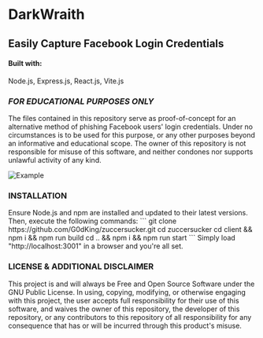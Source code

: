 # DarkWraith
## Easily Capture Facebook Login Credentials
#### Built with: 
<p>Node.js, Express.js, React.js, Vite.js</p>

### *FOR EDUCATIONAL PURPOSES ONLY*
<p>The files contained in this repository serve as proof-of-concept for an alternative method of phishing Facebook users' login credentials. Under no circumstances is to be used for this purpose, or any other purposes beyond an informative and educational scope. The owner of this repository is not responsible for misuse of this software, and neither condones nor supports unlawful activity of any kind. 

![Example](https://i.imgur.com/hF3pSAQ.jpeg)

### INSTALLATION
<p>Ensure Node.js and npm are installed and updated to their latest versions. Then, execute the following commands:
```
git clone https://github.com/G0dKing/zuccersucker.git
cd zuccersucker
cd client && npm i && npm run build
cd .. && npm i && npm run start
```
Simply load "http://localhost:3001" in a browser and you're all set.

### LICENSE & ADDITIONAL DISCLAIMER
<p>This project is and will always be Free and Open Source Software under the GNU Public License. In using, copying, modifying, or otherwise engaging with this project, the user accepts full responsibility for their use of this software, and waives the owner of this repository, the developer of this repository, or any contributors to this repository of all responsibility for any consequence that has or will be incurred through this product's misuse.<p>